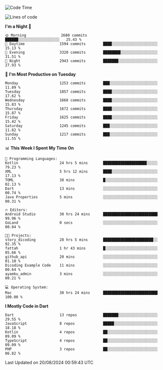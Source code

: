 <!--START_SECTION:waka-->
![Code Time](http://img.shields.io/badge/Code%20Time-682%20hrs%2025%20mins-blue)

![Lines of code](https://img.shields.io/badge/From%20Hello%20World%20I%27ve%20Written-3.4%20million%20lines%20of%20code-blue)

**I'm a Night 🦉** 

```text
🌞 Morning                2680 commits        ██████░░░░░░░░░░░░░░░░░░░   25.43 % 
🌆 Daytime                1594 commits        ████░░░░░░░░░░░░░░░░░░░░░   15.13 % 
🌃 Evening                3320 commits        ████████░░░░░░░░░░░░░░░░░   31.51 % 
🌙 Night                  2943 commits        ███████░░░░░░░░░░░░░░░░░░   27.93 % 
```
📅 **I'm Most Productive on Tuesday** 

```text
Monday                   1253 commits        ███░░░░░░░░░░░░░░░░░░░░░░   11.89 % 
Tuesday                  1857 commits        ████░░░░░░░░░░░░░░░░░░░░░   17.62 % 
Wednesday                1668 commits        ████░░░░░░░░░░░░░░░░░░░░░   15.83 % 
Thursday                 1672 commits        ████░░░░░░░░░░░░░░░░░░░░░   15.87 % 
Friday                   1625 commits        ████░░░░░░░░░░░░░░░░░░░░░   15.42 % 
Saturday                 1245 commits        ███░░░░░░░░░░░░░░░░░░░░░░   11.82 % 
Sunday                   1217 commits        ███░░░░░░░░░░░░░░░░░░░░░░   11.55 % 
```


📊 **This Week I Spent My Time On** 

```text
💬 Programming Languages: 
Kotlin                   24 hrs 5 mins       ████████████████████░░░░░   79.23 % 
XML                      5 hrs 12 mins       ████░░░░░░░░░░░░░░░░░░░░░   17.13 % 
TOML                     38 mins             █░░░░░░░░░░░░░░░░░░░░░░░░   02.13 % 
Dart                     13 mins             ░░░░░░░░░░░░░░░░░░░░░░░░░   00.74 % 
Java Properties          5 mins              ░░░░░░░░░░░░░░░░░░░░░░░░░   00.31 % 

🔥 Editors: 
Android Studio           30 hrs 24 mins      █████████████████████████   99.96 % 
GoLand                   0 secs              ░░░░░░░░░░░░░░░░░░░░░░░░░   00.04 % 

🐱‍💻 Projects: 
story_dicoding           28 hrs 5 mins       ███████████████████████░░   92.35 % 
fattah                   1 hr 43 mins        █░░░░░░░░░░░░░░░░░░░░░░░░   05.66 % 
github_api               20 mins             ░░░░░░░░░░░░░░░░░░░░░░░░░   01.10 % 
Dicoding Example Code    11 mins             ░░░░░░░░░░░░░░░░░░░░░░░░░   00.64 % 
ayamku_admin             3 mins              ░░░░░░░░░░░░░░░░░░░░░░░░░   00.21 % 

💻 Operating System: 
Mac                      30 hrs 24 mins      █████████████████████████   100.00 % 
```

**I Mostly Code in Dart** 

```text
Dart                     13 repos            ███████░░░░░░░░░░░░░░░░░░   29.55 % 
JavaScript               8 repos             █████░░░░░░░░░░░░░░░░░░░░   18.18 % 
Kotlin                   4 repos             ██░░░░░░░░░░░░░░░░░░░░░░░   09.09 % 
TypeScript               4 repos             ██░░░░░░░░░░░░░░░░░░░░░░░   09.09 % 
PHP                      3 repos             ██░░░░░░░░░░░░░░░░░░░░░░░   06.82 % 
```




 Last Updated on 20/08/2024 00:59:43 UTC
<!--END_SECTION:waka-->
